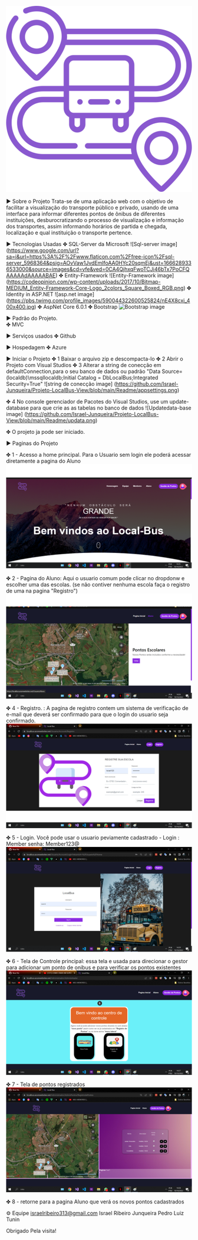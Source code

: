 
![Logo do projeto ](https://github.com/Israel-Junqueira/Projeto-LocalBus-View/blob/main/Readme/bus.png)


▶ Sobre o Projeto
Trata-se de uma aplicação web com o objetivo de facilitar a visualização do transporte público e privado, usando de uma interface para informar diferentes 
pontos de ônibus de diferentes instituições, desburocratizando o processo de visualização e informação dos transportes, assim informando horários de
partida e chegada, localização e qual instituição o transporte pertence.  


▶ Tecnologias Usadas
  ✤ SQL-Server da Microsoft  ![Sql-server image] (https://www.google.com/url?sa=i&url=https%3A%2F%2Fwww.flaticon.com%2Ffree-icon%2Fsql-server_5968364&psig=AOvVaw1JvdEmlfoAA0HYc20sqmEj&ust=1666289336533000&source=images&cd=vfe&ved=0CA4QjhxqFwoTCJi46bTx7PoCFQAAAAAdAAAAABAE)
  ✤ Entity-Framework   ![Entity-Framework image]  (https://codeopinion.com/wp-content/uploads/2017/10/Bitmap-MEDIUM_Entity-Framework-Core-Logo_2colors_Square_Boxed_RGB.png)
  ✤ Identity in ASP.NET  ![asp.net image] (https://pbs.twimg.com/profile_images/590044322600525824/nE4X8cxi_400x400.jpg)
  ✤ AspNet Core 6.0.1
  ✤ Bootstrap  ![Bootstrap image](https://www.google.com/url?sa=i&url=https%3A%2F%2Fcommons.wikimedia.org%2Fwiki%2FFile%3ABootstrap_logo.svg&psig=AOvVaw2_qx5W7TWrHU0oIuof9-Ul&ust=1666289437731000&source=images&cd=vfe&ved=0CA4QjhxqFwoTCNCti-Xx7PoCFQAAAAAdAAAAABAE)

▶ Padrão do Projeto.<br>
  ✤ MVC

▶ Serviços usados
  ✤ Github

▶ Hospedagem
  ✤ Azure

▶ Iniciar o Projeto
  ✤ 1 Baixar o arquivo zip e descompacta-lo 
  ✤ 2 Abrir o Projeto com Visual Studios
  ✤ 3 Alterar a string de conecção em defaultConnection,para o seu banco de dados ou padrão 
  "Data Source=(localdb)\\mssqllocaldb;Initial Catalog = DbLocalBus;Integrated Security=True"
  ![string de conecção image] (https://github.com/Israel-Junqueira/Projeto-LocalBus-View/blob/main/Readme/appsettings.png)
  
  ✤ 4 No console gerenciador de Pacotes do Visual Studios, use um update-database para que crie as as tabelas no banco de dados
 ![Updatedata-base image] (https://github.com/Israel-Junqueira/Projeto-LocalBus-View/blob/main/Readme/updata.png)
  
  ✤ O projeto ja pode ser iniciado.

▶ Paginas do Projeto

  ✤ 1 - Acesso a home principal. Para o Usuario sem login ele poderá acessar diretamente a pagina do Aluno
  ![Homepage image](https://github.com/Israel-Junqueira/Projeto-LocalBus-View/blob/main/Readme/home.png)

  ✤ 2 - Pagina do Aluno: Aqui o usuario comum pode clicar no dropdonw e escolher uma das escolas. (se não contiver nenhuma escola faça o registro de uma na pagina "Registro")
  ![Login](https://github.com/Israel-Junqueira/Projeto-LocalBus-View/blob/main/Readme/Aluno.png)

  ✤ 4 - Registro. : A pagina de registro contem um sistema de verificação de e-mail que deverá ser confirmado para que o login do usuario seja confirmado.
  ![Sign up](https://github.com/Israel-Junqueira/Projeto-LocalBus-View/blob/main/Readme/Registro.png)

  ✤ 5 - Login.  Você pode usar o usuario peviamente cadastrado - Login : Member senha:  Member123@
  ![Dashboard](https://github.com/Israel-Junqueira/Projeto-LocalBus-View/blob/main/Readme/login.png)

  ✤ 6 - Tela de Controle principal: essa tela e usada para direcionar o gestor para adicionar um ponto de onibus e para verificar os pontos existentes
  ![Dashboard](https://github.com/Israel-Junqueira/Projeto-LocalBus-View/blob/main/Readme/Administra%C3%A7%C3%A3o.png)

  ✤ 7  - Tela de pontos registrados
  ![Search tab](https://github.com/Israel-Junqueira/Projeto-LocalBus-View/blob/main/Readme/PontosRegistrados.png)

  ✤ 8 - retorne para a pagina Aluno que verá os novos pontos cadastrados

  ⚙️ Equipe
      israelribeiro313@gmail.com
      Israel Ribeiro Junqueira
      Pedro Luiz Tunin

 Obrigado Pela visita!
